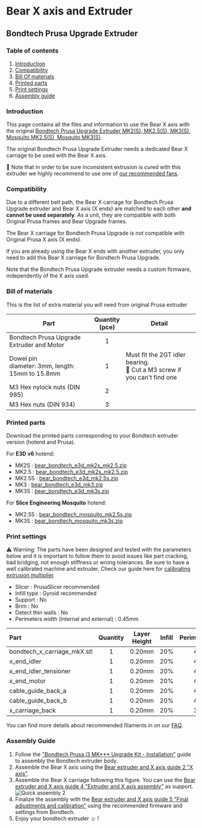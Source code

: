 # Bear X axis and Extruder

## Bondtech Prusa Upgrade Extruder

### Table of contents
  1. [Introduction](#introduction)
  1. [Compatibility](#compatibility)
  1. [Bill Of materials](#bill-of-materials)
  1. [Printed parts](#printed-parts)
  1. [Print settings](#print-settings)
  1. [Assembly guide](#assembly-guide)



### Introduction

This page contains all the files and information to use the Bear X axis with the original [Bondtech Prusa Upgrade Extruder MK2(S), MK2.5(S), MK3(S), Mosquito MK2.5(S), Mosquito MK3(S)](https://www.bondtech.se/en/product-category/upgrade-kits/prusa/).

The original Bondtech Prusa Upgrade Extruder needs a dedicated Bear X carriage to be used with the Bear X axis.

:pushpin: Note that in order to be sure inconsistent extrusion is cured with this extruder we highly recommend to use one of [our recommended fans](../hotend_fan/README.md).



### Compatibility

Due to a different belt path, the Bear X carriage for Bondtech Prusa Upgrade extruder and Bear X axis (X ends) are matched to each other __and cannot be used separately__. As a unit, they are compatible with both Original Prusa frames and Bear Upgrade frames.

The Bear X carriage for Bondtech Prusa Upgrade is not compatible with Original Prusa X axis (X ends).

If you are already using the Bear X ends with another extruder, you only need to add this Bear X carriage for Bondtech Prusa Upgrade.

Note that the Bondtech Prusa Upgrade extruder needs a custom firmware, independently of the X axis used.



### Bill of materials

This is the list of extra material you will need from original Prusa extruder

| Part     | Quantity<br>(pce) | Detail |
|----------|:---------------:|--------|
| Bondtech Prusa Upgrade Extruder and Motor | 1 | |
| Dowel pin<br/>diameter: 3mm, length: 15mm to 15.8mm | 1 | Must fit the 2GT idler bearing.<br/>:pushpin: Cut a M3 screw if you can't find one |
| M3 Hex nylock nuts (DIN 985) | 2 | |
| M3 Hex nuts (DIN 934) | 3 | |



### Printed parts

Download the printed parts corresponding to your Bondtech extruder version (hotend and Prusa).

For **E3D v6** hotend:
  * MK2S : [bear_bondtech_e3d_mk2s_mk2.5.zip](printed_parts/bear_bondtech_e3d_mk2s_mk2.5.zip?raw=true)
  * MK2.5 : [bear_bondtech_e3d_mk2s_mk2.5.zip](printed_parts/bear_bondtech_e3d_mk2s_mk2.5.zip?raw=true)
  * MK2.5S : [bear_bondtech_e3d_mk2.5s.zip](printed_parts/bear_bondtech_e3d_mk2.5s.zip?raw=true)
  * MK3 : [bear_bondtech_e3d_mk3.zip](printed_parts/bear_bondtech_e3d_mk3.zip?raw=true)
  * MK3S : [bear_bondtech_e3d_mk3s.zip](printed_parts/bear_bondtech_e3d_mk3s.zip?raw=true)

For **Slice Engineering Mosquito** hotend:
  * MK2.5S : [bear_bondtech_mosquito_mk2.5s.zip](printed_parts/bear_bondtech_mosquito_mk2.5s.zip?raw=true)
  * MK3S : [bear_bondtech_mosquito_mk3s.zip](printed_parts/bear_bondtech_mosquito_mk3s.zip?raw=true)



### Print settings

:warning: Warning: The parts have been designed and tested with the parameters below and it is important to follow them to avoid issues like part cracking, bad bridging, not enough stiffness or wrong tolerances. Be sure to have a well calibrated machine and extruder. Check our guide here for [calibrating extrusion multiplier](https://guides.bear-lab.com/Guide/Extrusion+multiplier+and+filament+diameter/8?lang=en)

  * Slicer : PrusaSlicer recommended
  * Infill type : Gyroid recommended
  * Support : No
  * Brim : No
  * Detect thin walls : No
  * Perimeters width (internal and external) : 0.45mm

| Part | Quantity | Layer Height | Infill | Perimeters | Top/Bottom Layers | Filament Type |
|:-----|:--------:|:------------:|:------:|:----------:|:-----------------:|:-------------:|
| bondtech_x_carriage_mkX.stl | 1 | 0.20mm | 20% | 4 | 5 | PETG |
| x_end_idler                 | 1 | 0.20mm | 20% | 4 | 5 | PETG |
| x_end_idler_tensioner       | 1 | 0.20mm | 20% | 4 | 5 | PETG |
| x_end_motor                 | 1 | 0.20mm | 20% | 4 | 5 | PETG |
| cable_guide_back_a          | 1 | 0.20mm | 20% | 4 | 5 | PETG |
| cable_guide_back_b          | 1 | 0.20mm | 20% | 4 | 5 | PETG |
| x_carriage_back             | 1 | 0.20mm | 20% | 3 | 5 | PETG |

You can find more details about recommended filaments in on our [FAQ](https://guides.bear-lab.com/Wiki/Bear_FAQ).



### Assembly Guide

  1. Follow the ["Bondtech Prusa i3 MK*** Upgrade Kit - Installation"](https://support.bondtech.se/c/Prusa) guide to assembly the Bondtech extruder body.
  1. Assemble the Bear X axis using the [Bear extruder and X axis guide 2 "X axis"](https://guides.bear-lab.com/Guide/2.+X+axis/17?lang=en).
  1. Assemble the Bear X carriage following this figure. You can use the [Bear extruder and X axis guide 4 "Extruder and X axis assembly"](https://guides.bear-lab.com/Guide/4.+Extruder+and+X+axis+assembly/20?lang=en) as support.
    ![Quick assembly 2](assembly/quick_assembly_2.jpg)
  1. Finalize the assembly with the [Bear extruder and X axis guide 5 "Final adjustments and calibration"](https://guides.bear-lab.com/Guide/5.+Final+adjustments+and+calibration/14?lang=en) using the recommended firmware and settings from Bondtech.
  1. Enjoy your bondtech extruder :relaxed: !
